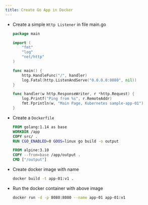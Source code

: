 ```yaml
---
title: Create Go App in Docker
---
```


- Create a simple `Http Listener` in file main.go
    ```go
    package main

    import (
        "fmt"
        "log"
        "net/http"
    )

    func main() {
        http.HandleFunc("/", handler)
        log.Fatal(http.ListenAndServe("0.0.0.0:8080", nil))
    }

    func handler(w http.ResponseWriter, r *http.Request) {
        log.Printf("Ping from %s", r.RemoteAddr)
        fmt.Fprintln(w, "Main Page, Kubernetes sample-app-01")
    }
    ```

- Create a `Dockerfile`
    ```dockerfile
    FROM golang:1.14 as base
    WORKDIR /app
    COPY src/ .
    RUN CGO_ENABLED=0 GOOS=linux go build -o output

    FROM alpine:3.10
    COPY --from=base /app/output .
    CMD ["/output"]
    ```

- Create docker image with name
    ```bash
    docker build -t app-01:v1 .
    ```

- Run the docker container with above image
    ```bash
    docker run -d -p 8080:8080 --name app-01 app-01:v1
    ```
